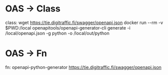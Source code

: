 # OAS -> Class

class:
	wget https://tie.digitraffic.fi/swagger/openapi.json
	docker run --rm -v $PWD:/local openapitools/openapi-generator-cli generate -i /local/openapi.json -g python -o /local/out/python

# OAS -> Fn

fn:
	openapi-python-generator https://tie.digitraffic.fi/swagger/openapi.json

